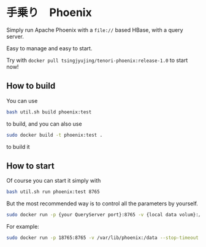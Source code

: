 # 手乗り　Phoenix

Simply run Apache Phoenix with a `file://` based HBase, with a query server.

Easy to manage and easy to start.

Try with `docker pull tsingjyujing/tenori-phoenix:release-1.0` to start now! 

## How to build

You can use
```bash
bash util.sh build phoenix:test
```
 to build, and you can also use
```bash
sudo docker build -t phoenix:test .
```
to build it


## How to start

Of course you can start it simply with

```bash
bash util.sh run phoenix:test 8765
```

But the most recommended way is to control all the parameters by yourself.

```bash
sudo docker run -p {your QueryServer port}:8765 -v {local data volum}:/data --stop-timeout {max time to wait hbase stop} -d  {image name}
```

For example:

```bash
sudo docker run -p 18765:8765 -v /var/lib/phoenix:/data --stop-timeout 600 -d  phoenix:latest
````
